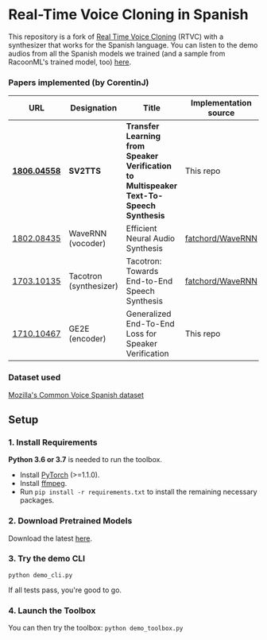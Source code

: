 # Real-Time Voice Cloning in Spanish
This repository is a fork of [Real Time Voice Cloning](https://github.com/CorentinJ/Real-Time-Voice-Cloning) (RTVC) with a synthesizer that works for the Spanish language. You can listen to the demo audios from all the Spanish models we trained (and a sample from RacoonML's trained model, too) [here](https://alexstevechungalvarez.github.io/Real-Time-Voice-Cloning-Spanish/).

### Papers implemented (by CorentinJ)
| URL | Designation | Title | Implementation source |
| --- | ----------- | ----- | --------------------- |
|[**1806.04558**](https://arxiv.org/pdf/1806.04558.pdf) | **SV2TTS** | **Transfer Learning from Speaker Verification to Multispeaker Text-To-Speech Synthesis** | This repo |
|[1802.08435](https://arxiv.org/pdf/1802.08435.pdf) | WaveRNN (vocoder) | Efficient Neural Audio Synthesis | [fatchord/WaveRNN](https://github.com/fatchord/WaveRNN) |
|[1703.10135](https://arxiv.org/pdf/1703.10135.pdf) | Tacotron (synthesizer) | Tacotron: Towards End-to-End Speech Synthesis | [fatchord/WaveRNN](https://github.com/fatchord/WaveRNN)
|[1710.10467](https://arxiv.org/pdf/1710.10467.pdf) | GE2E (encoder)| Generalized End-To-End Loss for Speaker Verification | This repo |

### Dataset used
[Mozilla's Common Voice Spanish dataset](https://commonvoice.mozilla.org/es/datasets)

## Setup

### 1. Install Requirements

**Python 3.6 or 3.7** is needed to run the toolbox.

* Install [PyTorch](https://pytorch.org/get-started/locally/) (>=1.1.0).
* Install [ffmpeg](https://ffmpeg.org/download.html#get-packages).
* Run `pip install -r requirements.txt` to install the remaining necessary packages.

### 2. Download Pretrained Models
Download the latest [here](https://drive.google.com/drive/folders/1lb-LlS8Sx9RqcGzuV6GxvKHk-PC9TqQx?usp=sharing).

### 3. Try the demo CLI

`python demo_cli.py`

If all tests pass, you're good to go.

### 4. Launch the Toolbox
You can then try the toolbox:
`python demo_toolbox.py`  
